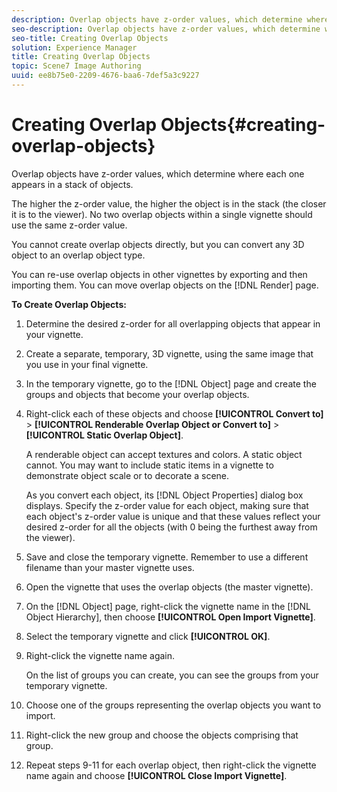 ```yaml
---
description: Overlap objects have z-order values, which determine where each one appears in a stack of objects.
seo-description: Overlap objects have z-order values, which determine where each one appears in a stack of objects.
seo-title: Creating Overlap Objects
solution: Experience Manager
title: Creating Overlap Objects
topic: Scene7 Image Authoring
uuid: ee8b75e0-2209-4676-baa6-7def5a3c9227
---
```


# Creating Overlap Objects{#creating-overlap-objects}

Overlap objects have z-order values, which determine where each one appears in a stack of objects.

The higher the z-order value, the higher the object is in the stack (the closer it is to the viewer). No two overlap objects within a single vignette should use the same z-order value.

You cannot create overlap objects directly, but you can convert any 3D object to an overlap object type.

You can re-use overlap objects in other vignettes by exporting and then importing them. You can move overlap objects on the [!DNL Render] page.

**To Create Overlap Objects:** 

1. Determine the desired z-order for all overlapping objects that appear in your vignette.
1. Create a separate, temporary, 3D vignette, using the same image that you use in your final vignette.
1. In the temporary vignette, go to the [!DNL Object] page and create the groups and objects that become your overlap objects.
1. Right-click each of these objects and choose **[!UICONTROL Convert to]** > **[!UICONTROL Renderable Overlap Object or Convert to]** > **[!UICONTROL Static Overlap Object]**.

   A renderable object can accept textures and colors. A static object cannot. You may want to include static items in a vignette to demonstrate object scale or to decorate a scene.

   As you convert each object, its [!DNL Object Properties] dialog box displays. Specify the z-order value for each object, making sure that each object's z-order value is unique and that these values reflect your desired z-order for all the objects (with 0 being the furthest away from the viewer). 

1. Save and close the temporary vignette. Remember to use a different filename than your master vignette uses.
1. Open the vignette that uses the overlap objects (the master vignette).
1. On the [!DNL Object] page, right-click the vignette name in the [!DNL Object Hierarchy], then choose **[!UICONTROL Open Import Vignette]**.
1. Select the temporary vignette and click **[!UICONTROL OK]**.
1. Right-click the vignette name again.

   On the list of groups you can create, you can see the groups from your temporary vignette. 

1. Choose one of the groups representing the overlap objects you want to import.
1. Right-click the new group and choose the objects comprising that group.
1. Repeat steps 9-11 for each overlap object, then right-click the vignette name again and choose **[!UICONTROL Close Import Vignette]**.
